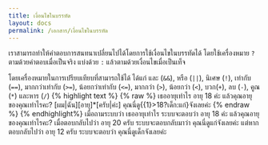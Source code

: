 ```yaml
---
title: เงื่อนไขในบรรทัด
layout: docs
permalink: /เอกสาร/เงื่อนไขในบรรทัด
---
```

เราสามารถทำให้คำตอบการสนทนาเปลี่ยนไปได้โดยการใช้เงื่อนไขในบรรทัดได้ โดยใช้เครื่องหมาย `?` ตามด้วยคำตอบเมื่อเป็นจริง แบ่งด้วย `:` แล้วตามด้วยเงื่อนไขเมื่อเป็นเท็จ

โดยเครื่องหมายในการเปรียบเทียบที่สามารถใช้ได้ ได้แก่ และ (`&&`), หรือ (`||`), นิเศษ (`!`), เท่ากับ (`==`), มากกว่าเท่ากับ (`>=`), น้อยกว่าเท่ากับ (`<=`), มากกว่า (`>`), น้อยกว่า (`<`), บวก(`+`), ลบ (`-`), คูณ (`*`) และหาร (`/`)
{% highlight text %}
{% raw %}
เธออายุเท่าไร
  อายุ 18 ค่ะ แล้วคุณอายุของคุณเท่าไรคะ?
    [ผม|ฉัน][อายุ]*[ครับ|ค่ะ]
      คุณนี่ดู{{1}>18?เด็ก:แก่}จังเลยค่ะ
{% endraw %}
{% endhighlight%}
เมื่อถามระบบว่า เธออายุเท่าไร ระบบจะตอบว่า อายุ 18 ค่ะ แล้วคุณอายุของคุณเท่าไรคะ? เมื่อตอบกลับไปว่า อายุ 20 ครับ ระบบจะตอบกลับมาว่า คุณนี่ดูแก่จังเลยค่ะ แต่หากตอบกลับไปว่า อายุ 12 ครับ ระบบจะตอบว่า คุณนี่ดูเด็กจังเลยค่ะ
